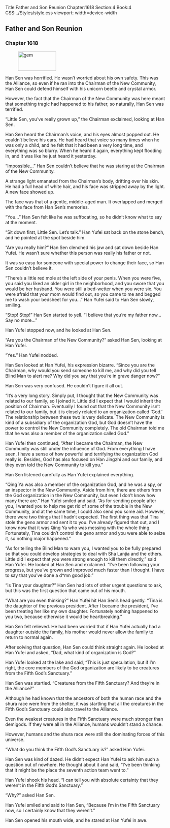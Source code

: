 Title:Father and Son Reunion 
Chapter:1618 
Section:4 
Book:4 
CSS:../Styles/style.css 
viewport: width=device-width
  
## Father and Son Reunion
### Chapter 1618
  
<figure>
	<img src="../Images/gem.gif" alt="gem" id="gem" width="120" height="60" />
</figure>
  

  
Han Sen was horrified. He wasn’t worried about his own safety. This was the Alliance, so even if he ran into the Chairman of the New Community, Han Sen could defend himself with his unicorn beetle and crystal armor.

However, the fact that the Chairman of the New Community was here meant that something tragic had happened to his father, so naturally, Han Sen was terrified.

“Little Sen, you’ve really grown up,” the Chairman exclaimed, looking at Han Sen.

Han Sen heard the Chairman’s voice, and his eyes almost popped out. He couldn’t believe his ears. He had heard that voice so many times when he was only a child, and he felt that it had been a very long time, and everything was so blurry. When he heard it again, everything kept flooding in, and it was like he just heard it yesterday.

“Impossible…” Han Sen couldn’t believe that he was staring at the Chairman of the New Community.

A strange light emanated from the Chairman’s body, drifting over his skin. He had a full head of white hair, and his face was stripped away by the light. A new face showed up.

The face was that of a gentle, middle-aged man. It overlapped and merged with the face from Han Sen’s memories.

“You…” Han Sen felt like he was suffocating, so he didn’t know what to say at the moment.

“Sit down first, Little Sen. Let’s talk.” Han Yufei sat back on the stone bench, and he pointed at the spot beside him.

“Are you really him?” Han Sen clenched his jaw and sat down beside Han Yufei. He wasn’t sure whether this person was really his father or not.

It was so easy for someone with special power to change their face, so Han Sen couldn’t believe it.

“There’s a little red mole at the left side of your penis. When you were five, you said you liked an older girl in the neighborhood, and you swore that you would be her husband. You were still a bed-wetter when you were six. You were afraid that your mom would find out, so you came to me and begged me to wash your bedsheet for you…” Han Yufei said to Han Sen slowly, smiling.

“Stop! Stop!” Han Sen started to yell. “I believe that you’re my father now… Say no more…”

Han Yufei stopped now, and he looked at Han Sen.

“Are you the Chairman of the New Community?” asked Han Sen, looking at Han Yufei.

“Yes.” Han Yufei nodded.

Han Sen looked at Han Yufei, his expression bizarre. “Since you are the Chairman, why would you send someone to kill me, and why did you tell Blind Man to alert me? Why did you say that you’re in grave danger now?”

Han Sen was very confused. He couldn’t figure it all out.

“It’s a very long story. Simply put, I thought that the New Community was related to our family, so I joined it. Little did I expect that I would inherit the position of Chairman. Eventually I found out that the New Community isn’t related to our family, but it is closely related to an organization called ‘God.’ The relationship between these two is very delicate. The New Community is kind of a subsidiary of the organization God, but God doesn’t have the power to control the New Community completely. The old Chairman told me that he was also a member of the organization called God.”

Han Yufei then continued, “After I became the Chairman, the New Community was still under the influence of God. From everything I have seen, I have a sense of how powerful and terrifying the organization God really is. Besides, God has also focused on Han Jingzhi and our family, and they even told the New Community to kill you.”

Han Sen listened carefully as Han Yufei explained everything.

“Qing Ya was also a member of the organization God, and he was a spy, or an inspector in the New Community. Aside from him, there are others from the God organization in the New Community, but even I don’t know how many there are.” Han Yufei smiled and said. “As for sending people after you, I wanted you to help me get rid of some of the trouble in the New Community, and at the same time, I could also send you some aid. However, there were two things that I hadn’t expected. The first thing was that Tina stole the geno armor and sent it to you. I’ve already figured that out, and I know now that it was Qing Ya who was messing with the whole thing. Fortunately, Tina couldn’t control the geno armor and you were able to seize it, so nothing major happened.”

“As for telling the Blind Man to warn you, I wanted you to be fully prepared so that you could develop strategies to deal with Sha Lanjia and the others. Little did I expect that you were strong enough to kill them directly,” said Han Yufei. He looked at Han Sen and exclaimed. “I’ve been following your progress, but you’ve grown and improved much faster than I thought. I have to say that you’ve done a d*mn good job.”

“Is Tina your daughter?” Han Sen had lots of other urgent questions to ask, but this was the first question that came out of his mouth.

“What are you even thinking?” Han Yufei hit Han Sen’s head gently. “Tina is the daughter of the previous president. After I became the president, I’ve been treating her like my own daughter. Fortunately nothing happened to you two, because otherwise it would be heartbreaking.”

Han Sen felt relieved. He had been worried that if Han Yufei actually had a daughter outside the family, his mother would never allow the family to return to normal again.

After solving that question, Han Sen could think straight again. He looked at Han Yufei and asked, “Dad, what kind of organization is God?”

Han Yufei looked at the lake and said, “This is just speculation, but if I’m right, the core members of the God organization are likely to be creatures from the Fifth God’s Sanctuary.”

Han Sen was startled. “Creatures from the Fifth Sanctuary? And they’re in the Alliance?”

Although he had known that the ancestors of both the human race and the shura race were from the shelter, it was startling that all the creatures in the Fifth God’s Sanctuary could also travel to the Alliance.

Even the weakest creatures in the Fifth Sanctuary were much stronger than demigods. If they were all in the Alliance, humans wouldn’t stand a chance.

However, humans and the shura race were still the dominating forces of this universe.

“What do you think the Fifth God’s Sanctuary is?” asked Han Yufei.

Han Sen was kind of dazed. He didn’t expect Han Yufei to ask him such a question out of nowhere. He thought about it and said, “I’ve been thinking that it might be the place the seventh action team went to.”

Han Yufei shook his head. “I can tell you with absolute certainty that they weren’t in the Fifth God’s Sanctuary.”

“Why?” asked Han Sen.

Han Yufei smiled and said to Han Sen, “Because I’m in the Fifth Sanctuary now, so I certainly know that they weren’t.”

Han Sen opened his mouth wide, and he stared at Han Yufei in awe.
